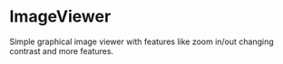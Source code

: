 # ImageViewer
Simple graphical image viewer with features like zoom in/out changing contrast and more features.
